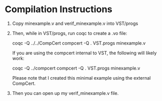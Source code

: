 Compilation Instructions
========================

1. Copy minexample.v and verif_minexample.v into VST/progs

2. Then, while in VST/progs, run coqc to create a .vo file:

      coqc -Q ../../CompCert compcert -Q . VST.progs minexample.v

   If you are using the compcert internal to VST, the following will likely work:

      coqc -Q ../compcert compcert -Q . VST.progs minexample.v

   Please note that I created this minimal example using the external CompCert.

3. Then you can open up my verif_minexample.v file.
